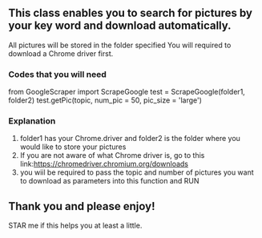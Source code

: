 ## This class enables you to search for pictures by your key word and download automatically.
All pictures will be stored in the folder specified
You will required to download a Chrome driver first.

### Codes that you will need
from GoogleScraper import ScrapeGoogle
test = ScrapeGoogle(folder1, folder2)
test.getPic(topic, num_pic = 50, pic_size = 'large')


### Explanation
1. folder1 has your Chrome.driver and folder2 is the folder where you would like to store your pictures
2. If you are not aware of what Chrome driver is, go to this link:https://chromedriver.chromium.org/downloads
3. you wiil be required to pass the topic and number of pictures you want to download as parameters into this function and RUN



## Thank you and please enjoy!
STAR me if this helps you at least a little.
